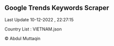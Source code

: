 

## Google Trends Keywords Scraper 
 
Last Update 10-12-2022 , 22:27:15

Country List :
VIETNAM.json



© Abdul Muttaqin 
